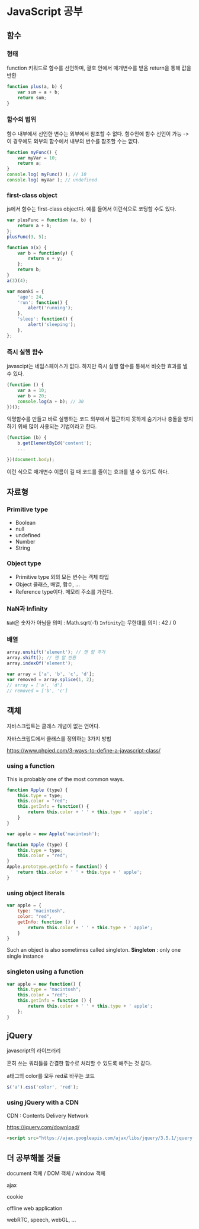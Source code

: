 # JavaScript 공부

## 함수

### 형태
function 키워드로 함수를 선언하며, 괄호 안에서 매개변수를 받음
return을 통해 값을 반환

```javascript
function plus(a, b) {
	var sum = a + b;
	return sum;
}
```

### 함수의 범위
함수 내부에서 선언한 변수는 외부에서 참조할 수 없다.
함수안에 함수 선언이 가능 -> 이 경우에도 외부의 함수에서 내부의 변수를 참조할 수는 없다.

```javascript
function myFunc() {
	var myVar = 10;
	return a;
}
console.log( myFunc() ); // 10
console.log( myVar ); // undefined
```

### first-class object
js에서 함수는 first-class object다.
예를 들어서 이런식으로 코딩할 수도 있다.
```javascript
var plusFunc = function (a, b) {
	return a + b;
};
plusFunc(3, 5);
```
```javascript
function a(x) {
	var b = function(y) {
		return x + y;
	};
	return b;
}
a(3)(4);
```
```javascript
var moonki = {
	'age': 24,
	'run': function() {
		alert('running');
	},
	'sleep': function() {
		alert('sleeping');
	},
};
```

### 즉시 실행 함수
javascipt는 네임스페이스가 없다.
하지만 즉시 실행 함수를 통해서 비슷한 효과를 낼 수 있다.
```javascript
(function () {
	var a = 10;
	var b = 20;
	console.log(a + b); // 30
})();
```
익명함수를 만들고 바로 실행하는 코드
외부에서 접근하지 못하게 숨기거나 충돌을 방지하기 위해 많이 사용되는 기법이라고 한다.

```javascript
(function (b) {
	b.getElementById('content');
	...

})(document.body);
```
이런 식으로 매개변수 이름이 길 때 코드를 줄이는 효과를 낼 수 있기도 하다.

## 자료형
### Primitive type
- Boolean
- null
- undefined
- Number
- String
### Object type
- Primitive type 외의 모든 변수는 객체 타입
- Object 클래스, 배열, 함수, ...
- Reference type이다. 메모리 주소를 가진다.

### NaN과 Infinity
`NaN`은 숫자가 아님을 의미 : Math.sqrt(-1)
`Infinity`는 무한대를 의미 : 42 / 0

### 배열
```javascript
array.unshift('element'); // 맨 앞 추가
array.shift(); // 맨 앞 반환
array.indexOf('element');
```
```javascript
var array = ['a', 'b', 'c', 'd'];
var removed = array.splice(1, 2);
// array = ['a', 'd']
// removed = ['b', 'c']
```


## 객체

자바스크립트는 클래스 개념이 없는 언어다.

자바스크립트에서 클래스를 정의하는 3가지 방법

https://www.phpied.com/3-ways-to-define-a-javascript-class/
### using a function
This is probably one of the most common ways.
```javascript
function Apple (type) {
	this.type = type;
	this.color = "red";
	this.getInfo = function() {
		return this.color + ' ' + this.type + ' apple';
	}
}

var apple = new Apple('macintosh');
```
```javascript
function Apple (type) {
	this.type = type;
	this.color = "red";
}
Apple.prototype.getInfo = function() {
	return this.color + ' ' + this.type + ' apple';
}
```
### using object literals
```javascript
var apple = {
    type: "macintosh",
    color: "red",
    getInfo: function () {
        return this.color + ' ' + this.type + ' apple';
    }
}
```
Such an object is also sometimes called singleton.
**Singleton** : only one single instance
### singleton using a function
```javascript
var apple = new function() {
    this.type = "macintosh";
    this.color = "red";
    this.getInfo = function () {
        return this.color + ' ' + this.type + ' apple';
    };
}
```

## jQuery

javascript의 라이브러리

흔히 쓰는 쿼리들을 간결한 함수로 처리할 수 있도록 해주는 것 같다.

a태그의 color를 모두 red로 바꾸는 코드
```javascript
$('a').css('color', 'red');
```

### using jQuery with a CDN

CDN : Contents Delivery Network

https://jquery.com/download/

```html
<script src="https://ajax.googleapis.com/ajax/libs/jquery/3.5.1/jquery.min.js"></script>
```

## 더 공부해볼 것들

document 객체 / DOM 객체 / window 객체

ajax

cookie

offline web application

webRTC, speech, webGL, ...
